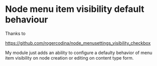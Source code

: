 # Node menu item visibility default behaviour
Thanks to

https://github.com/rogercodina/node_menusettings_visibility_checkbox

My module just adds an ability to configure a defaulty behavior of menu item visibility on node creation or editing on content type form.